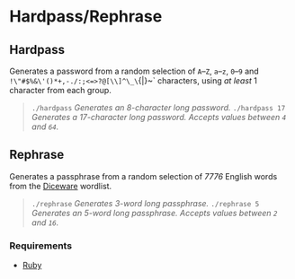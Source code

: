 # Hardpass/Rephrase

## Hardpass

Generates a password from a random selection of `A`&ndash;`Z`, `a`&ndash;`z`, `0`&ndash;`9` and `!\"#$%&\'()*+,-./:;<=>?@[\\]^\_\`{|}~` characters, using _at least_ 1 character from each group.

>`./hardpass` _Generates an 8-character long password._
>`./hardpass 17` _Generates a 17-character long password. Accepts values between `4` and `64`._

## Rephrase

Generates a passphrase from a random selection of _7776_ English words from the [Diceware](https://theworld.com/~reinhold/diceware.html) wordlist.

>`./rephrase` _Generates 3-word long passphrase._
>`./rephrase 5` _Generates an 5-word long passphrase. Accepts values between `2` and `16`._

### Requirements

* [Ruby](https://www.ruby-lang.org/en/)